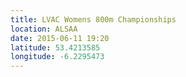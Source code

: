 ```yaml
---
title: LVAC Womens 800m Championships
location: ALSAA
date: 2015-06-11 19:20
latitude: 53.4213585
longitude: -6.2295473
---
```

